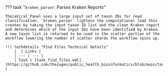 ??? task "`kraken_parser`: Parses Kraken Reports"
    
    TheiaViral_Panel uses a large input set of taxon IDs for read classification. `kraken_parser` lightens the computational load this creates by taking the input taxon ID list and the clean Kraken report and determines which of the input IDs have been identified by Kraken. A new taxon list is returned to be used in the scatter portion of the workflow lowering the number of scatter shards the workflow spins up. 

    !!! techdetails "Find Files Technical Details"
        |  | Links |
        | --- | --- |
        | Task | [task_find_files.wdl](https://github.com/theiagen/public_health_bioinformatics/blob/main/tasks/utilities/file_handling/task_kraken_parser.wdl) |